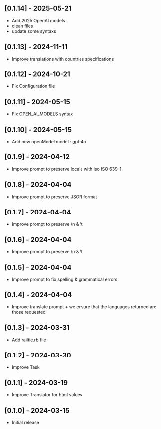 ## [0.1.14] - 2025-05-21
- Add 2025 OpenAI models
- clean files
- update some syntaxs

## [0.1.13] - 2024-11-11
- Improve translations with countries specifications

## [0.1.12] - 2024-10-21
- Fix Configuration file

## [0.1.11] - 2024-05-15
- Fix OPEN_AI_MODELS syntax

## [0.1.10] - 2024-05-15
- Add new openModel model : gpt-4o

## [0.1.9] - 2024-04-12
- Improve prompt to preserve locale with iso ISO 639-1

## [0.1.8] - 2024-04-04
- Improve prompt to preserve JSON format

## [0.1.7] - 2024-04-04
- Improve prompt to preserve  \n & \t

## [0.1.6] - 2024-04-04
- Improve prompt to preserve  \n & \t

## [0.1.5] - 2024-04-04
- Improve prompt to fix spelling & grammatical errors

## [0.1.4] - 2024-04-04
- Improve translate prompt + we ensure that the languages returned are those requested

## [0.1.3] - 2024-03-31
- Add railtie.rb file

## [0.1.2] - 2024-03-30
- Improve Task

## [0.1.1] - 2024-03-19
- Improve Translator for html values

## [0.1.0] - 2024-03-15
- Initial release
